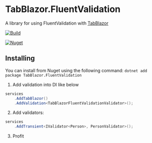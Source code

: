 # TabBlazor.FluentValidation
A library for using FluentValidation with [TabBlazor](https://github.com/joadan/TabBlazor)

[![Build](https://github.com/magahl/TabBlazor.FluentValidation/actions/workflows/ci.yml/badge.svg)](https://github.com/magahl/TabBlazor.FluentValidation/actions/workflows/ci.yml)

[![Nuget](https://img.shields.io/nuget/v/tabblazor.fluentvalidation.svg)](https://www.nuget.org/packages/TabBlazor.FluentValidation/)
## Installing

You can install from Nuget using the following command:
`dotnet add package TabBlazor.FluentValidation`


1. Add validation into DI like below

```csharp
services
    .AddTabBlazor()
    .AddValidation<TabBlazorFluentValidationValidator>();
```

2. Add validators:

```csharp
services
    .AddTransient<IValidator<Person>, PersonValidator>();
```

3. Profit